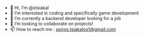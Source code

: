 - 👋 Hi, I’m @stsiakal
- 👀 I’m interested in coding and specifically game development
- 🌱 I’m currently a backend developer looking for a job 
- 💞️ I’m looking to collaborate on projects!
- 📫 How to reach me : spiros.tsiakalos1@gmail.com

<!---
stsiakal/stsiakal is a ✨ special ✨ repository because its `README.md` (this file) appears on your GitHub profile.
You can click the Preview link to take a look at your changes.
--->
